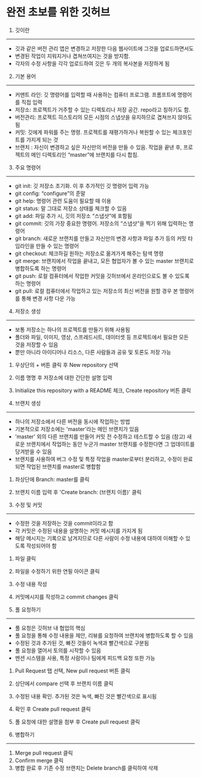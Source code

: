 완전 초보를 위한 깃허브
=====================

1. 깃이란
----------

- 깃과 같은 버전 관리 앱은 변경하고 저장한 다음 웹사이트에 그것을 업로드하면서도
- 변경된 작업이 지워지거나 겹쳐쓰여지는 것을 방지함. 
- 각자의 수정 사항을 각각 업로드하여 깃은 두 개의 복사본을 저장하게 됨



2.  기본 용어
--------------

- 커맨트 라인: 깃 명령어를 입력할 때 사용하는 컴퓨터 프로그램. 프롬프트에 명령어를 직접 입력
- 저장소: 프로젝트가 거주할 수 있는 디렉토리나 저장 공간. repo라고 칭하기도 함.
- 버전관리: 프로젝트 히스토리의 모든 시점의 스냅샷을 유지하므로 겹쳐쓰지 않아도 됨
- 커밋: 깃에게 파워를 주는 명령. 프로젝트를 재평가하거나 복원할 수 있는 체크포인트를 가지게 되는 것
- 브랜치 : 자신이 변경하고 싶은 자신만의 버전을 만들 수 있음. 작업을 끝낸 후, 프로젝트의 메인 디렉토리인 “master”에 브랜치를 다시 합침.



3. 주요 명령어
--------------

- git init: 깃 저장소 초기화. 이 후 추가적인 깃 명령어 입력 가능
- git config: “configure”의 준말
- git help: 명령어 관련 도움이 필요할 때 이용
- git status: 말 그대로 저장소 상태를 체크할 수 있음
- git add: 파일 추가 시, 깃의 저장소 “스냅샷”에 포함됨
- git commit: 깃의 가장 중요한 명령어. 저장소의 “스냅샷”을 찍기 위해 입력하는 명령어
- git branch: 새로운 브랜치를 만들고 자신만의 변경 사항과 파일 추가 등의 커밋 타임라인을 만들 수 있는 명령어
- git checkout: 체크하길 원하는 저장소로 옮겨가게 해주는 탐색 명령
- git merge: 브랜치에서 작업을 끝내고, 모든 협업자가 볼 수 있는 master 브랜치로 병합하도록 하는 명령어
- git push: 로컬 컴퓨터에서 작업한 커밋을 깃허브에서 온라인으로도 볼 수 있도록 하는 명령어
- git pull: 로컬 컴퓨터에서 작업하고 있는 저장소의 최신 버전을 원할 경우 본 명령어를 통해 변경 사항 다운 가능



4. 저장소 생성
--------------

- 보통 저장소는 하나의 프로젝트를 만들기 위해 사용됨
- 폴더와 파일, 이미지, 영상, 스프레드시트, 데이터셋 등 프로젝트에서 필요한 모든 것을 저장할 수 있음
- 뿐만 아니라 아이디어나 리소스, 다른 사람들과 공유 및 토론도 저장 가능

1. 우상단의 + 버튼 클릭 후 New repository 선택
2. 이름 명명 후 저장소에 대한 간단한 설명 입력
3. Initialize this repository with a README 체크, Create repository 버튼 클릭



5. 브랜치 생성
--------------

- 하나의 저장소에서 다른 버전을 동시에 작업하는 방법
- 기본적으로 저장소에는 'master'라는 메인 브랜치가 있음
- 'master' 외의 다른 브랜치를 만들어 커밋 전 수정하고 테스트할 수 있음
(참고) 새로운 브랜치에서 작업하는 동안 누군가 master 브랜치를 수정한다면 그 업데이트를 당겨받을 수 있음
- 브랜치를 사용하여 버그 수정 및 특정 작업을 master로부터 분리하고, 수정이 완료되면 작업된 브랜치를 master로 병합함

1. 좌상단에 Branch: master를 클릭
2. 브랜치 이름 입력 후 'Create branch: (브랜치 이름)' 클릭



6. 수정 및 커밋
---------------

- 수정한 것을 저장하는 것을 commit이라고 함
- 각 커밋은 수정된 내용을 설명하는 커밋 메시지를 가지게 됨
- 해당 메시지는 기록으로 남겨지므로 다른 사람이 수정 내용에 대하여 이해할 수 있도록 작성되어야 함

1. 파일 클릭
2. 파일을 수정하기 위한 연필 아이콘 클릭
3. 수정 내용 작성
4. 커밋메시지를 작성하고 commit changes 클릭



7. 풀 요청하기
--------------

- 풀 요청은 깃허브 내 협업의 핵심
- 풀 요청을 통해 수정 내용을 제안, 리뷰를 요청하여 브랜치에 병합하도록 할 수 있음
- 수정된 것과 추가된 것, 빠진 것들이 녹색과 빨간색으로 구분됨
- 풀 요청을 열어서 토의를 시작할 수 있음
- 멘션 시스템을 사용, 특정 사람이나 팀에게 피드백 요청 또한 가능

1. Pull Request 탭 선택, New pull request 버튼 클릭
2. 상단에서 compare 선택 후 브랜치 이름 클릭
3. 수정된 내용 확인. 추가된 것은 녹색, 빠진 것은 빨간색으로 표시됨
4. 확인 후 Create pull request 클릭
5. 풀 요청에 대한 설명을 첨부 후 Create pull request 클릭



7. 병합하기
-------------

1. Merge pull request 클릭
2. Confirm merge 클릭
3. 병합 완료 후 기존 수정 브랜치는 Delete branch를 클릭하여 삭제



